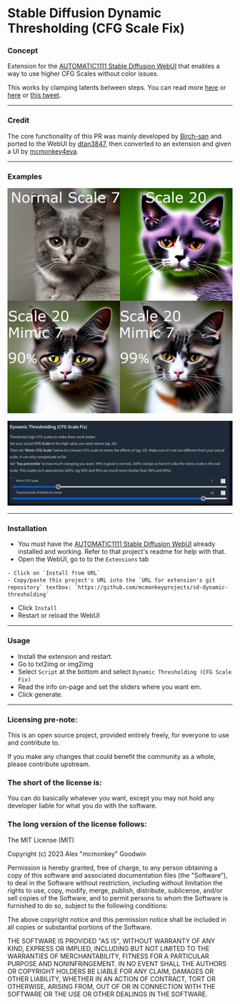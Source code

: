 # Stable Diffusion Dynamic Thresholding (CFG Scale Fix)

### Concept

Extension for the [AUTOMATIC1111 Stable Diffusion WebUI](https://github.com/AUTOMATIC1111/stable-diffusion-webui) that enables a way to use higher CFG Scales without color issues.

This works by clamping latents between steps. You can read more [here](https://github.com/AUTOMATIC1111/stable-diffusion-webui/pull/3962) or [here](https://github.com/AUTOMATIC1111/stable-diffusion-webui/issues/3268) or [this tweet](https://twitter.com/Birchlabs/status/1582165379832348672).

--------------

### Credit

The core functionality of this PR was mainly developed by [Birch-san](https://github.com/Birch-san) and ported to the WebUI by [dtan3847](https://github.com/dtan3847), then converted to an extension and given a UI by [mcmonkey4eva](https://github.com/mcmonkey4eva).

--------------

### Examples

![img](github/cat_demo_1.jpg)

![img](github/ui.png)

--------------

### Installation

- You must have the [AUTOMATIC1111 Stable Diffusion WebUI](https://github.com/AUTOMATIC1111/stable-diffusion-webui) already installed and working. Refer to that project's readme for help with that.
- Open the WebUI, go to to the `Extensions` tab
<!--- -EITHER- Option **A**:
    - go to the `Available` tab with
    - click `Load from` (with the default list)
    - Scroll down to find `Dynamic Thresholding (CFG Scale Fix)`, or use `CTRL+F` to find it
- -OR- Option **B**: -->
    - Click on `Install from URL`
    - Copy/paste this project's URL into the `URL for extension's git repository` textbox: `https://github.com/mcmonkeyprojects/sd-dynamic-thresholding`
- Click `Install`
- Restart or reload the WebUI

--------------

### Usage

- Install the extension and restart.
- Go to txt2img or img2img
- Select `Script` at the bottom and select `Dynamic Thresholding (CFG Scale Fix)`
- Read the info on-page and set the sliders where you want em.
- Click generate.

----------------------

### Licensing pre-note:

This is an open source project, provided entirely freely, for everyone to use and contribute to.

If you make any changes that could benefit the community as a whole, please contribute upstream.

### The short of the license is:

You can do basically whatever you want, except you may not hold any developer liable for what you do with the software.

### The long version of the license follows:

The MIT License (MIT)

Copyright (c) 2023 Alex "mcmonkey" Goodwin

Permission is hereby granted, free of charge, to any person obtaining a copy
of this software and associated documentation files (the "Software"), to deal
in the Software without restriction, including without limitation the rights
to use, copy, modify, merge, publish, distribute, sublicense, and/or sell
copies of the Software, and to permit persons to whom the Software is
furnished to do so, subject to the following conditions:

The above copyright notice and this permission notice shall be included in all
copies or substantial portions of the Software.

THE SOFTWARE IS PROVIDED "AS IS", WITHOUT WARRANTY OF ANY KIND, EXPRESS OR
IMPLIED, INCLUDING BUT NOT LIMITED TO THE WARRANTIES OF MERCHANTABILITY,
FITNESS FOR A PARTICULAR PURPOSE AND NONINFRINGEMENT. IN NO EVENT SHALL THE
AUTHORS OR COPYRIGHT HOLDERS BE LIABLE FOR ANY CLAIM, DAMAGES OR OTHER
LIABILITY, WHETHER IN AN ACTION OF CONTRACT, TORT OR OTHERWISE, ARISING FROM,
OUT OF OR IN CONNECTION WITH THE SOFTWARE OR THE USE OR OTHER DEALINGS IN THE
SOFTWARE.
